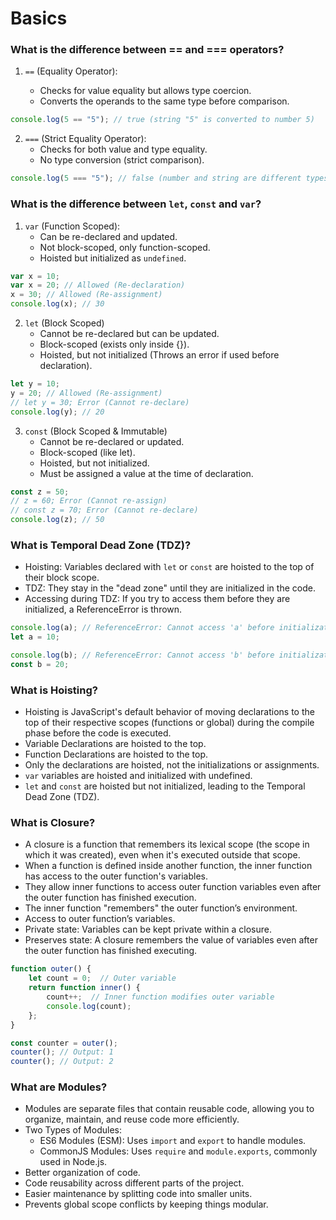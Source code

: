 # Basics

### What is the difference between == and === operators? 

1. `==` (Equality Operator):

   - Checks for value equality but allows type coercion.
   - Converts the operands to the same type before comparison.
```jsx
console.log(5 == "5"); // true (string "5" is converted to number 5)
```

2. `===` (Strict Equality Operator):
   - Checks for both value and type equality.
   - No type conversion (strict comparison).
```jsx
console.log(5 === "5"); // false (number and string are different types)
```

### What is the difference between `let`, `const` and `var`?
1. `var` (Function Scoped):
   - Can be re-declared and updated.
   - Not block-scoped, only function-scoped.
   - Hoisted but initialized as `undefined`.
```js
var x = 10;
var x = 20; // Allowed (Re-declaration)
x = 30; // Allowed (Re-assignment)
console.log(x); // 30
```

2. `let` (Block Scoped)
   - Cannot be re-declared but can be updated.
   - Block-scoped (exists only inside {}).
   - Hoisted, but not initialized (Throws an error if used before declaration).
```js
let y = 10;
y = 20; // Allowed (Re-assignment)
// let y = 30; Error (Cannot re-declare)
console.log(y); // 20
```

3. `const` (Block Scoped & Immutable)
   - Cannot be re-declared or updated.
   - Block-scoped (like let).
   - Hoisted, but not initialized.
   - Must be assigned a value at the time of declaration.
```js
const z = 50;
// z = 60; Error (Cannot re-assign)
// const z = 70; Error (Cannot re-declare)
console.log(z); // 50
```

### What is Temporal Dead Zone (TDZ)?
- Hoisting: Variables declared with `let` or `const` are hoisted to the top of their block scope.
- TDZ: They stay in the "dead zone" until they are initialized in the code.
- Accessing during TDZ: If you try to access them before they are initialized, a ReferenceError is thrown.

```js
console.log(a); // ReferenceError: Cannot access 'a' before initialization
let a = 10;

console.log(b); // ReferenceError: Cannot access 'b' before initialization
const b = 20;
```

### What is Hoisting?
- Hoisting is JavaScript's default behavior of moving declarations to the top of their respective scopes (functions or global) during the compile phase before the code is executed.
- Variable Declarations are hoisted to the top.
- Function Declarations are hoisted to the top.
- Only the declarations are hoisted, not the initializations or assignments.
- `var` variables are hoisted and initialized with undefined.
- `let` and `const` are hoisted but not initialized, leading to the Temporal Dead Zone (TDZ).

### What is Closure?
- A closure is a function that remembers its lexical scope (the scope in which it was created), even when it's executed outside that scope.
- When a function is defined inside another function, the inner function has access to the outer function's variables.
- They allow inner functions to access outer function variables even after the outer function has finished execution.
- The inner function "remembers" the outer function’s environment.
- Access to outer function’s variables.
- Private state: Variables can be kept private within a closure.
- Preserves state: A closure remembers the value of variables even after the outer function has finished executing.

```js
function outer() {
    let count = 0;  // Outer variable
    return function inner() {
        count++;  // Inner function modifies outer variable
        console.log(count);
    };
}

const counter = outer();
counter(); // Output: 1
counter(); // Output: 2
```

### What are Modules?
- Modules are separate files that contain reusable code, allowing you to organize, maintain, and reuse code more efficiently.
- Two Types of Modules:
  - ES6 Modules (ESM): Uses `import` and `export` to handle modules.
  - CommonJS Modules: Uses `require` and `module.exports`, commonly used in Node.js.
- Better organization of code.
- Code reusability across different parts of the project.
- Easier maintenance by splitting code into smaller units.
- Prevents global scope conflicts by keeping things modular.